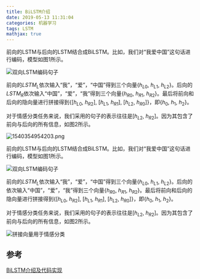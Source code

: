 ```yaml
---
title: BiLSTM介绍
date: 2019-05-13 11:31:04
categories: 机器学习
tags: LSTM
mathjax: true
---
```


前向的LSTM与后向的LSTM结合成BiLSTM。比如，我们对“我爱中国”这句话进行编码，模型如图1所示。

![双向LSTM编码句子](/img/bilstm_1.png)

前向的$LSTM_L$依次输入“我”，“爱”，“中国”得到三个向量{$h_{L0}$, $h_{L1}$, $h_{L2}$}。后向的$LSTM_R$依次输入“中国”，“爱”，“我”得到三个向量{$h_{R0}$, $h_{R1}$, $h_{R2}$}。最后将前向和后向的隐向量进行拼接得到{[$h_{L0}$, $h_{R2}$], [$h_{L1}$, $h_{R1}$], [$h_{L2}$, $h_{R0}$]}，即{$h_0$, $h_1$, $h_2$}。

对于情感分类任务来说，我们采用的句子的表示往往是[$h_{L2}$, $h_{R2}$]。因为其包含了前向与后向的所有信息，如图2所示。

![1540354954203.png](https://upload-images.jianshu.io/upload_images/9966001-315224dd5c822007.png?imageMogr2/auto-orient/strip%7CimageView2/2/w/1240)



前向的LSTM与后向的LSTM结合成BiLSTM。比如，我们对“我爱中国”这句话进行编码，模型如图1所示。

![双向LSTM编码句子](/img/bilstm_1.png)

前向的$LSTM_L$依次输入“我”，“爱”，“中国”得到三个向量{$h_{L0}$, $h_{L1}$, $h_{L2}$}。后向的依次输入“中国”，“爱”，“我”得到三个向量{$h_{R0}$, $h_{R1}$, $h_{R2}$}。最后将前向和后向的隐向量进行拼接得到{[$h_{L0}$, $h_{R2}$], [$h_{L1}$, $h_{R1}$], [$h_{L2}$, $h_{R0}$]}，即{$h_0$, $h_1$, $h_2$}。

对于情感分类任务来说，我们采用的句子的表示往往是[$h_{L2}$, $h_{R2}$]。因为其包含了前向与后向的所有信息，如图2所示。

![拼接向量用于情感分类](/img/bilstm_.png)

## 参考
[BiLSTM介绍及代码实现](https://www.jiqizhixin.com/articles/2018-10-24-13)
